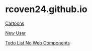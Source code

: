 # rcoven24.github.io

[Cartoons](cartoons.html)

[New User](newuser.html)

[Todo List No Web Components](todobasic.html)


